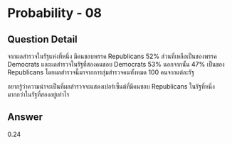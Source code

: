 # Probability - 08
## Question Detail
จากผลสำรวจในรัฐแห่งที่หนึ่ง มีคนชอบพรรค Republicans 52% ส่วนที่เหลือเป็นของพรรค Democrats และผลสำรวจในรัฐที่สองคนชอบ Democrats 53% นอกจากนั้น 47% เป็นของ Republicans โดยผลสำรวจนี้มาจากการสุ่มสำรวจคนทั้งหมด 100 คนจากแต่ละรัฐ

อยากรู้ว่าความน่าจะเป็นที่ผลสำรวจจะแสดงเปอร์เซ็นต์ที่มีคนชอบ Republicans ในรัฐที่หนึ่งมากกว่าในรัฐที่สองอยู่เท่าไร

## Answer
0.24
